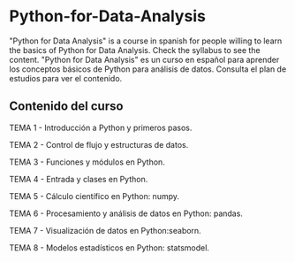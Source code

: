 # Python-for-Data-Analysis
"Python for Data Analysis" is a course in spanish for people willing to learn the basics of Python for Data Analysis. Check the syllabus to see the content. "Python for Data Analysis" es un curso en español para aprender los conceptos básicos de Python para análisis de datos. Consulta el plan de estudios para ver el contenido.

## **Contenido del curso**
TEMA 1 - Introducción a Python y primeros pasos.

TEMA 2 - Control de flujo y estructuras de datos.

TEMA 3 - Funciones y módulos en Python.

TEMA 4 - Entrada y clases en Python.

TEMA 5 - Cálculo científico en Python: numpy.

TEMA 6 - Procesamiento y análisis de datos en Python: pandas.

TEMA 7 - Visualización de datos en Python:seaborn.

TEMA 8 - Modelos estadísticos en Python: statsmodel.
